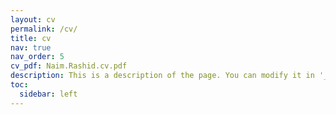 ```yaml
---
layout: cv
permalink: /cv/
title: cv
nav: true
nav_order: 5
cv_pdf: Naim.Rashid.cv.pdf
description: This is a description of the page. You can modify it in '_pages/cv.md'. You can also change or remove the top pdf download button.
toc:
  sidebar: left
---
```

